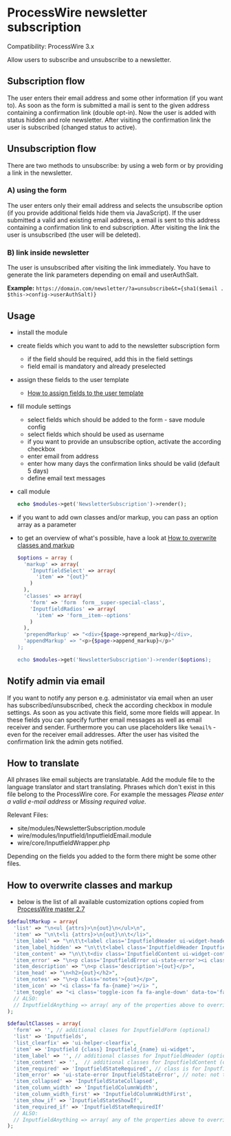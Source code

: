 # ProcessWire newsletter subscription

Compatibility: ProcessWire 3.x

Allow users to subscribe and unsubscribe to a newsletter.

## Subscription flow

The user enters their email address and some other information (if you want to).
As soon as the form is submitted a mail is sent to the given address containing a confirmation link (double opt-in).
Now the user is added with status hidden and role newsletter.
After visiting the confirmation link the user is subscribed (changed status to active).

## Unsubscription flow

There are two methods to unsubscribe: by using a web form or by providing a link in the newsletter.

### A) using the form

The user enters only their email address and selects the unsubscribe option (if you provide additional fields hide them via JavaScript).
If the user submitted a valid and existing email address, a email is sent to this address containing a confirmation link to end subscription.
After visiting the link the user is unsubscribed (the user will be deleted).

### B) link inside newsletter

The user is unsubscribed after visiting the link immediately.
You have to generate the link parameters depending on email and userAuthSalt.

**Example:** `https://domain.com/newsletter/?a=unsubscribe&t={sha1($email . $this->config->userAuthSalt)}`

## Usage

* install the module
* create fields which you want to add to the newsletter subscription form
  * if the field should be required, add this in the field settings
  * field email is mandatory and already preselected
* assign these fields to the user template 
  * [How to assign fields to the user template](https://processwire.com/talk/topic/1156-custom-user-fields/?p=10161)
* fill module settings
  * select fields which should be added to the form - save module config
  * select fields which should be used as username
  * if you want to provide an unsubscribe option, activate the according checkbox
  * enter email from address
  * enter how many days the confirmation links should be valid (default 5 days)
  * define email text messages
* call module
  
  ```php
  echo $modules->get('NewsletterSubscription')->render();
  ```
* if you want to add own classes and/or markup, you can pass an option array as a parameter
* to get an overview of what's possible, have a look at [How to overwrite classes and markup](https://github.com/justonestep/processwire-newslettersubscription/tree/develop#how-to-overwrite-classes-and-markup)

  ```php
  $options = array (
    'markup' => array(
      'InputfieldSelect' => array(
        'item' => "{out}"
      )
    ),
    'classes' => array(
      'form' => 'form  form__super-special-class',
      'InputfieldRadios' => array(
        'item' => 'form__item--options'
      )
    ),
    'prependMarkup' => "<div>{$page->prepend_markup}</div>,
    'appendMarkup' => "<p>{$page->append_markup}</p>"
  );

  echo $modules->get('NewsletterSubscription')->render($options);
  ```

## Notify admin via email

If you want to notify any person e.g. administator via email when an user has subscribed/unsubscribed,
check the according checkbox in module settings.
As soon as you activate this field, some more fields will appear.
In these fields you can specify further email messages as well as email receiver and sender.
Furthermore you can use placeholders like `%email%` - even for the receiver email addresses.
After the user has visited the confirmation link the admin gets notified.

## How to translate

All phrases like email subjects are translatable. 
Add the module file to the language translator and start translating.
Phrases which don't exist in this file belong to the ProcessWire core.
For example the messages *Please enter a valid e-mail address* or *Missing required value*.

Relevant Files:

- site/modules/NewsletterSubscription.module
- wire/modules/Inputfield/InputfieldEmail.module
- wire/core/InputfieldWrapper.php

Depending on the fields you added to the form there might be some other files.

## How to overwrite classes and markup

* below is the list of all available customization options
  copied from [ProcessWire master 2.7](https://github.com/ryancramerdesign/ProcessWire/blob/master/wire/core/InputfieldWrapper.php) 

```php
$defaultMarkup = array(
  'list' => "\n<ul {attrs}>\n{out}\n</ul>\n",
  'item' => "\n\t<li {attrs}>\n{out}\n\t</li>", 
  'item_label' => "\n\t\t<label class='InputfieldHeader ui-widget-header{class}' for='{for}'>{out}</label>",
  'item_label_hidden' => "\n\t\t<label class='InputfieldHeader InputfieldHeaderHidden ui-widget-header{class}'><span>{out}</span></label>",
  'item_content' => "\n\t\t<div class='InputfieldContent ui-widget-content{class}'>\n{out}\n\t\t</div>", 
  'item_error' => "\n<p class='InputfieldError ui-state-error'><i class='fa fa-fw fa-flash'></i><span>{out}</span></p>",
  'item_description' => "\n<p class='description'>{out}</p>", 
  'item_head' => "\n<h2>{out}</h2>", 
  'item_notes' => "\n<p class='notes'>{out}</p>",
  'item_icon' => "<i class='fa fa-{name}'></i> ",
  'item_toggle' => "<i class='toggle-icon fa fa-angle-down' data-to='fa-angle-down fa-angle-right'></i>", 
  // ALSO: 
  // InputfieldAnything => array( any of the properties above to override on a per-Inputifeld basis)
);

$defaultClasses = array(
  'form' => '', // additional clases for InputfieldForm (optional)
  'list' => 'Inputfields',
  'list_clearfix' => 'ui-helper-clearfix', 
  'item' => 'Inputfield {class} Inputfield_{name} ui-widget',
  'item_label' => '', // additional classes for InputfieldHeader (optional)
  'item_content' => '',  // additional classes for InputfieldContent (optional)
  'item_required' => 'InputfieldStateRequired', // class is for Inputfield
  'item_error' => 'ui-state-error InputfieldStateError', // note: not the same as markup[item_error], class is for Inputfield
  'item_collapsed' => 'InputfieldStateCollapsed',
  'item_column_width' => 'InputfieldColumnWidth',
  'item_column_width_first' => 'InputfieldColumnWidthFirst',
  'item_show_if' => 'InputfieldStateShowIf',
  'item_required_if' => 'InputfieldStateRequiredIf'
  // ALSO: 
  // InputfieldAnything => array( any of the properties above to override on a per-Inputifeld basis)
);
```
